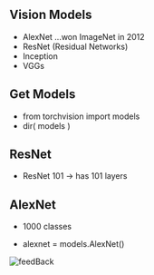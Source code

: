 ## Vision Models

* AlexNet ...won ImageNet in 2012
* ResNet (Residual Networks)
* Inception
* VGGs

## Get Models

* from torchvision import models
* dir( models )

## ResNet

* ResNet 101 -> has 101 layers

## AlexNet

* 1000 classes

* alexnet = models.AlexNet()

![feedBack](feedBackNets.jpeg)
